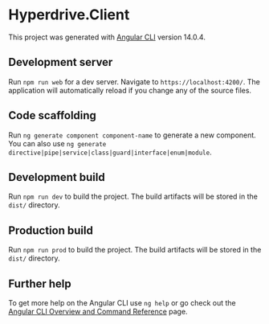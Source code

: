 # Hyperdrive.Client

This project was generated with [Angular CLI](https://github.com/angular/angular-cli) version 14.0.4.

## Development server

Run `npm run web` for a dev server. Navigate to `https://localhost:4200/`. The application will automatically reload if you change any of the source files.

## Code scaffolding

Run `ng generate component component-name` to generate a new component. You can also use `ng generate directive|pipe|service|class|guard|interface|enum|module`.

## Development build

Run `npm run dev` to build the project. The build artifacts will be stored in the `dist/` directory.

## Production build

Run `npm run prod` to build the project. The build artifacts will be stored in the `dist/` directory.

## Further help

To get more help on the Angular CLI use `ng help` or go check out the [Angular CLI Overview and Command Reference](https://angular.io/cli) page.
